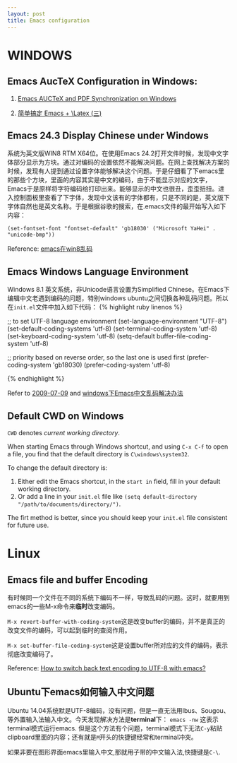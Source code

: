 ```yaml
---
layout: post
title: Emacs configuration
---
```


# WINDOWS

## Emacs AucTeX Configuration in Windows:
1. [Emacs AUCTeX and PDF Synchronization on Windows](http://www.barik.net/archive/2012/07/18/154432/)

2. [简单搞定 Emacs + \Latex (三)](http://blog.csdn.net/nangnang/article/details/19234853)

## Emacs 24.3 Display Chinese under Windows

系统为英文版WIN8 RTM X64位。在使用Emacs 24.2打开文件时候，发现中文字体部分显示为方块。通过对编码的设置依然不能解决问题。在网上查找解决方案的时候，发现有人提到通过设置字体能够解决这个问题。于是仔细看了下emacs里的那些个方块，里面的内容其实是中文的编码，由于不能显示对应的文字，Emacs于是原样将字符编码给打印出来。能够显示的中文也很丑，歪歪扭扭。进入控制面板里查看了下字体，发现中文该有的字体都有，只是不同的是，英文版下字体自然也是英文名称。于是根据谷歌的搜索，在.emacs文件的最开始写入如下内容：

`(set-fontset-font "fontset-default" 'gb18030' ("Microsoft YaHei" . "unicode-bmp"))`

Reference: [emacs在win8乱码](http://blog.csdn.net/qianchenglenger/article/details/10950769)

## Emacs Windows Language Environment
Windows 8.1 英文系统，非Unicode语言设置为Simplified Chinese。在Emacs下编辑中文老遇到编码的问题，特别windows ubuntu之间切换各种乱码问题。所以在`init.el`文件中加入如下代码：
{% highlight ruby linenos %}

;; to set UTF-8 language environment
(set-language-environment "UTF-8")
(set-default-coding-systems 'utf-8)
(set-terminal-coding-system 'utf-8)
(set-keyboard-coding-system 'utf-8)
(setq-default buffer-file-coding-system 'utf-8)

;; priority based on reverse order, so the last one is used first
(prefer-coding-system 'gb18030)
(prefer-coding-system 'utf-8)

{% endhighlight %}

Refer to [2009-07-09](http://masutaka.net/chalow/2009-07-09-1.html) and [windows下Emacs中文乱码解决办法](http://blog.csdn.net/sanwu2010/article/details/23994977)

## Default CWD on Windows

`CWD` denotes *current working directory*.

When starting Emacs through Windows shortcut, and using `C-x C-f` to open a file, you find that the default directory is `C\windows\system32`.

To change the default directory is:

1. Either edit the Emacs shortcut, in the `start in` field, fill in your default working directory.
2. Or add a line in your `init.el` file like `(setq default-directory "/path/to/documents/directory/")`.

The firt method is better, since you should keep your `init.el` file consistent for future use.

# Linux

## Emacs file and buffer Encoding

有时候同一个文件在不同的系统下编码不一样，导致乱码的问题。这时，就要用到emacs的一些M-x命令来**临时**改变编码。

`M-x revert-buffer-with-coding-system`这是改变buffer的编码，并不是真正的改变文件的编码，可以起到临时的查阅作用。

`M-x set-buffer-file-coding-system`这是设置buffer所对应的文件的编码，表示彻底改变编码了。

Reference: [How to switch back text encoding to UTF-8 with emacs?](http://superuser.com/questions/549497/how-to-switch-back-text-encoding-to-utf-8-with-emacs)

## Ubuntu下emacs如何输入中文问题

Ubuntu 14.04系统默是UTF-8编码，没有问题，但是一直无法用Ibus、Sougou、等外置输入法输入中文。今天发现解决方法是**terminal**下：
	`emacs -nw`
这表示terminal模式运行emacs. 但是这个方法有个问题，terminal模式下无法`C-y`粘贴clipboard里面的内容；还有就是`M`开头的快捷键经常和terminal冲突。

如果非要在图形界面emacs里输入中文,那就用子带的中文输入法,快捷键是`C-\`.